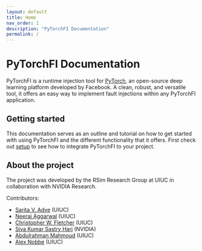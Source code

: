 ```yaml
---
layout: default
title: Home
nav_order: 1
description: "PyTorchFI Documentation"
permalink: /
---
```


# PyTorchFI Documentation

PyTorchFI is a runtime injection tool for [PyTorch](https://pytorch.org/), an open-source deep learning platform developed by Facebook. A clean, robust, and versatile tool, it offers an easy way to implement fault injections within any PyTorchFI application.

## Getting started

This documentation serves as an outline and tutorial on how to get started with using PyTorchFI and the different functionality that it offers. First check out [setup](https://n3a9.github.io/pytorchfi-docs-beta/docs/setup/) to see how to integrate PyTorchFI to your project.

## About the project

The project was developed by the RSim Research Group at UIUC in collaboration with NVIDIA Research.

Contributors:

- [Sarita V. Adve](http://sadve.cs.illinois.edu/) (UIUC)
- [Neeraj Aggarwal](https://neerajaggarwal.com) (UIUC)
- [Christopher W. Fletcher](http://cwfletcher.net/) (UIUC)
- [Siva Kumar Sastry Hari](https://research.nvidia.com/person/siva-hari) (NVIDIA)
- [Abdulrahman Mahmoud](http://amahmou2.web.engr.illinois.edu/) (UIUC)
- [Alex Nobbe](https://github.com/Alexn99) (UIUC)

